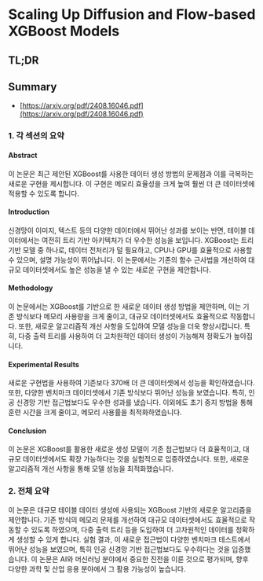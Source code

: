 # Scaling Up Diffusion and Flow-based XGBoost Models
## TL;DR
## Summary
- [https://arxiv.org/pdf/2408.16046.pdf](https://arxiv.org/pdf/2408.16046.pdf)

### 1. 각 섹션의 요약

#### Abstract
이 논문은 최근 제안된 XGBoost를 사용한 데이터 생성 방법의 문제점과 이를 극복하는 새로운 구현을 제시합니다. 이 구현은 메모리 효율성을 크게 높여 훨씬 더 큰 데이터셋에 적용할 수 있도록 합니다.

#### Introduction
신경망이 이미지, 텍스트 등의 다양한 데이터에서 뛰어난 성과를 보이는 반면, 테이블 데이터에서는 여전히 트리 기반 아키텍처가 더 우수한 성능을 보입니다. XGBoost는 트리 기반 모델 중 하나로, 데이터 전처리가 덜 필요하고, CPU나 GPU를 효율적으로 사용할 수 있으며, 설명 가능성이 뛰어납니다. 이 논문에서는 기존의 함수 근사법을 개선하여 대규모 데이터셋에서도 높은 성능을 낼 수 있는 새로운 구현을 제안합니다.

#### Methodology
이 논문에서는 XGBoost를 기반으로 한 새로운 데이터 생성 방법을 제안하며, 이는 기존 방식보다 메모리 사용량을 크게 줄이고, 대규모 데이터셋에서도 효율적으로 작동합니다. 또한, 새로운 알고리즘적 개선 사항을 도입하여 모델 성능을 더욱 향상시킵니다. 특히, 다중 출력 트리를 사용하여 더 고차원적인 데이터 생성이 가능해져 정확도가 높아집니다.

#### Experimental Results
새로운 구현법을 사용하여 기존보다 370배 더 큰 데이터셋에서 성능을 확인하였습니다. 또한, 다양한 벤치마크 데이터셋에서 기존 방식보다 뛰어난 성능을 보였습니다. 특히, 인공 신경망 기반 접근법보다도 우수한 성과를 냈습니다. 이외에도 초기 중지 방법을 통해 훈련 시간을 크게 줄이고, 메모리 사용률을 최적화하였습니다.

#### Conclusion
이 논문은 XGBoost를 활용한 새로운 생성 모델이 기존 접근법보다 더 효율적이고, 대규모 데이터셋에서도 확장 가능하다는 것을 실험적으로 입증하였습니다. 또한, 새로운 알고리즘적 개선 사항을 통해 모델 성능을 최적화했습니다.

### 2. 전체 요약
이 논문은 대규모 테이블 데이터 생성에 사용되는 XGBoost 기반의 새로운 알고리즘을 제안합니다. 기존 방식의 메모리 문제를 개선하여 대규모 데이터셋에서도 효율적으로 작동할 수 있도록 하였으며, 다중 출력 트리 등을 도입하여 더 고차원적인 데이터를 정확하게 생성할 수 있게 합니다. 실험 결과, 이 새로운 접근법이 다양한 벤치마크 테스트에서 뛰어난 성능을 보였으며, 특히 인공 신경망 기반 접근법보다도 우수하다는 것을 입증했습니다. 이 논문은 AI와 머신러닝 분야에서 중요한 진전을 이룬 것으로 평가되며, 향후 다양한 과학 및 산업 응용 분야에서 그 활용 가능성이 높습니다.